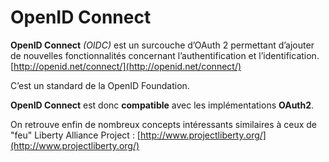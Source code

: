# OpenID Connect

**OpenID Connect** _\(OIDC\)_ est un surcouche d’OAuth 2 permettant d’ajouter de nouvelles fonctionnalités concernant l’authentification et l’identification. [http://openid.net/connect/](http://openid.net/connect/)

C’est un standard de la OpenID Foundation.

**OpenID Connect** est donc **compatible** avec les implémentations **OAuth2**.

On retrouve enfin de nombreux concepts intéressants similaires à ceux de "feu" Liberty Alliance Project : [http://www.projectliberty.org/](http://www.projectliberty.org/)

